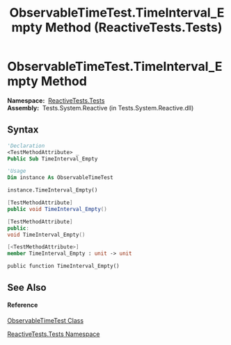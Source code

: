 ﻿---
title: ObservableTimeTest.TimeInterval_Empty Method  (ReactiveTests.Tests)
TOCTitle: TimeInterval_Empty Method
ms:assetid: M:ReactiveTests.Tests.ObservableTimeTest.TimeInterval_Empty
ms:mtpsurl: https://msdn.microsoft.com/en-us/library/reactivetests.tests.observabletimetest.timeinterval_empty(v=VS.103)
ms:contentKeyID: 36620274
ms.date: 06/28/2011
mtps_version: v=VS.103
f1_keywords:
- ReactiveTests.Tests.ObservableTimeTest.TimeInterval_Empty
dev_langs:
- CSharp
- JScript
- VB
- FSharp
- c++
---

# ObservableTimeTest.TimeInterval\_Empty Method

**Namespace:**  [ReactiveTests.Tests](hh289046\(v=vs.103\).md)  
**Assembly:**  Tests.System.Reactive (in Tests.System.Reactive.dll)

## Syntax

``` vb
'Declaration
<TestMethodAttribute> _
Public Sub TimeInterval_Empty
```

``` vb
'Usage
Dim instance As ObservableTimeTest

instance.TimeInterval_Empty()
```

``` csharp
[TestMethodAttribute]
public void TimeInterval_Empty()
```

``` c++
[TestMethodAttribute]
public:
void TimeInterval_Empty()
```

``` fsharp
[<TestMethodAttribute>]
member TimeInterval_Empty : unit -> unit 
```

``` jscript
public function TimeInterval_Empty()
```

## See Also

#### Reference

[ObservableTimeTest Class](hh315045\(v=vs.103\).md)

[ReactiveTests.Tests Namespace](hh289046\(v=vs.103\).md)

